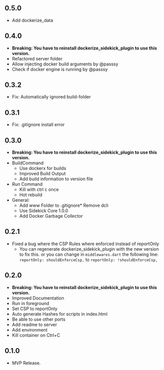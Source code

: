 ## 0.5.0

- Add dockerize_data

## 0.4.0

- **Breaking: You have to reinstall dockerize_sidekick_plugin to use this version.**
- Refactored server folder
- Allow injecting docker build arguments by @passsy
- Check if docker engine is running by @passsy

## 0.3.2

- Fix: Automatically ignored build-folder

## 0.3.1

- Fix: .gitignore install error

## 0.3.0

- **Breaking: You have to reinstall dockerize_sidekick_plugin to use this version.**
- BuildCommand
  - Use dockerx for builds
  - Improved Build Output
  - Add build information to version file
- Run Command
  - Kill with ctrl c once
  - Hot rebuild
- General:
  - Add www Folder to .gitignore* Remove dcli
  - Use Sidekick Core 1.0.0
  - Add Docker Garbage Collector

## 0.2.1

- Fixed a bug where the CSP Rules where enforced instead of reportOnly
  - You can regenerate dockerize_sidekick_plugin with the new version to fix this.
    or you can change in `middlewares.dart` the following line: `reportOnly: shouldEnforceCsp,` to `reportOnly: !shouldEnforceCsp,`

## 0.2.0

- **Breaking: You have to reinstall dockerize_sidekick_plugin to use this version.**
- Improved Documentation
- Run in foreground
- Set CSP to reportOnly
- Auto generate Hashes for scripts in index.html
- Be able to use other ports
- Add readme to server
- Add environment
- Kill container on Ctrl+C

## 0.1.0

- MVP Release.
